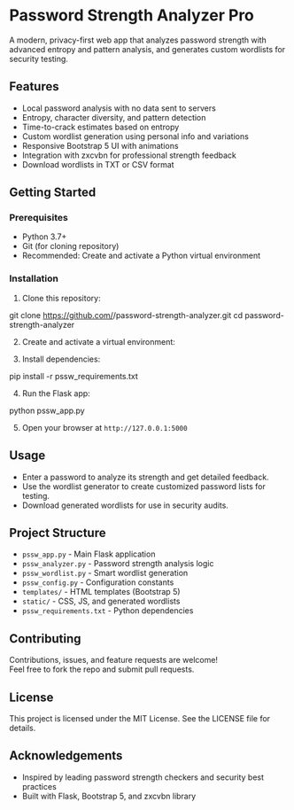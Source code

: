# Password Strength Analyzer Pro

A modern, privacy-first web app that analyzes password strength with advanced entropy and pattern analysis, and generates custom wordlists for security testing.

## Features

- Local password analysis with no data sent to servers  
- Entropy, character diversity, and pattern detection  
- Time-to-crack estimates based on entropy  
- Custom wordlist generation using personal info and variations  
- Responsive Bootstrap 5 UI with animations  
- Integration with zxcvbn for professional strength feedback  
- Download wordlists in TXT or CSV format  

## Getting Started

### Prerequisites

- Python 3.7+  
- Git (for cloning repository)  
- Recommended: Create and activate a Python virtual environment

### Installation

1. Clone this repository:

git clone https://github.com/<Venu6255>/password-strength-analyzer.git
cd password-strength-analyzer


2. Create and activate a virtual environment:


3. Install dependencies:

pip install -r pssw_requirements.txt


4. Run the Flask app:

python pssw_app.py


5. Open your browser at `http://127.0.0.1:5000`

## Usage

- Enter a password to analyze its strength and get detailed feedback.  
- Use the wordlist generator to create customized password lists for testing.  
- Download generated wordlists for use in security audits.

## Project Structure

- `pssw_app.py` - Main Flask application  
- `pssw_analyzer.py` - Password strength analysis logic  
- `pssw_wordlist.py` - Smart wordlist generation  
- `pssw_config.py` - Configuration constants  
- `templates/` - HTML templates (Bootstrap 5)  
- `static/` - CSS, JS, and generated wordlists  
- `pssw_requirements.txt` - Python dependencies

## Contributing

Contributions, issues, and feature requests are welcome!  
Feel free to fork the repo and submit pull requests.

## License

This project is licensed under the MIT License. See the LICENSE file for details.

## Acknowledgements

- Inspired by leading password strength checkers and security best practices  
- Built with Flask, Bootstrap 5, and zxcvbn library
